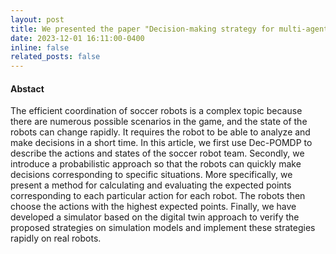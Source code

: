 ```yaml
---
layout: post
title: We presented the paper "Decision-making strategy for multi-agents using a probabilistic approach - application in soccer robotics" at the conference IEEE/ICCAIS, Hanoi, Vietnam
date: 2023-12-01 16:11:00-0400
inline: false
related_posts: false
---
```




#### Abstact
The efficient coordination of soccer robots is a complex topic because there are numerous possible scenarios in the game, and the state of the robots can change rapidly. It requires the robot to be able to analyze and make decisions in a short time. In this article, we first use Dec-POMDP to describe the actions and states of the soccer robot team. Secondly, we introduce a probabilistic approach so that the robots can quickly make decisions corresponding to specific situations. More specifically, we present a method for calculating and evaluating the expected points corresponding to each particular action for each robot. The robots then choose the actions with the highest expected points. Finally, we have developed a simulator based on the digital twin approach to verify the proposed strategies on simulation models and implement these strategies rapidly on real robots.
